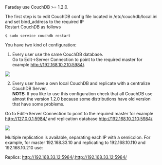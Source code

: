 Faraday use CouchDB >= 1.2.0.

The first step is to edit CouchDB config file located in /etc/couchdb/local.ini and set bind_address to the required IP  
Restart CouchDB as follows  
```
$ sudo service couchdb restart
```
You have two kind of configuration:  
1) Every user use the same CouchDB database.  
Go to Edit->Server Connection to point to the required master for example http://192.168.10.210:5984/.  

![](https://raw.github.com/wiki/infobyte/faraday/images/Couchdb_conf.png)

2) Every user have a own local CouchDB and replicate with a centralize CouchDB Server.  
**NOTE:** If you like to use this configuration check that all CouchDB use almost the version 1.2.0 because some distributions have old version that have some problems.  

Go to Edit->Server Connection to point to the required master for example http://127.0.0.1:5984/ and replication database http://192.168.10.210:5984/.  

![](https://raw.github.com/wiki/infobyte/faraday/images/Couchdb_conf2.png)

Multiple replication is available, separating each IP with a semicolon. For example, for master 192.168.33.10 and replicating to 192.168.10.110 and 192.168.10.210 use:  

Replics: http://192.168.33.12:5984/;http://192.168.33.12:5984/
